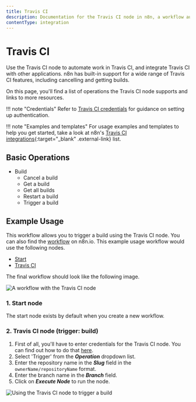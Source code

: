 ```yaml
---
title: Travis CI
description: Documentation for the Travis CI node in n8n, a workflow automation platform. Includes details of operations and configuration, and links to examples and credentials information.
contentType: integration
---
```


# Travis CI

Use the Travis CI node to automate work in Travis CI, and integrate Travis CI with other applications. n8n has built-in support for a wide range of Travis CI features, including cancelling and getting builds. 

On this page, you'll find a list of operations the Travis CI node supports and links to more resources.

!!! note "Credentials"
    Refer to [Travis CI credentials](/integrations/builtin/credentials/travisci/) for guidance on setting up authentication. 

!!! note "Examples and templates"
    For usage examples and templates to help you get started, take a look at n8n's [Travis CI integrations](https://n8n.io/integrations/travisci/){:target="_blank" .external-link} list.


## Basic Operations

* Build
    * Cancel a build
    * Get a build
    * Get all builds
    * Restart a build
    * Trigger a build

## Example Usage

This workflow allows you to trigger a build using the Travis CI node. You can also find the [workflow](https://n8n.io/workflows/658) on n8n.io. This example usage workflow would use the following nodes.
- [Start](/integrations/builtin/core-nodes/n8n-nodes-base.start/)
- [Travis CI]()

The final workflow should look like the following image.

![A workflow with the Travis CI node](/_images/integrations/builtin/app-nodes/travisci/workflow.png)

### 1. Start node

The start node exists by default when you create a new workflow.


### 2. Travis CI node (trigger: build)

1. First of all, you'll have to enter credentials for the Travis CI node. You can find out how to do that [here](/integrations/builtin/credentials/travisci/).
2. Select 'Trigger' from the ***Operation*** dropdown list.
3. Enter the repository name in the ***Slug*** field in the `ownerName/repositoryName` format.
4. Enter the branch name in the ***Branch*** field.
5. Click on ***Execute Node*** to run the node.

![Using the Travis CI node to trigger a build](/_images/integrations/builtin/app-nodes/travisci/travisci_node.png)

